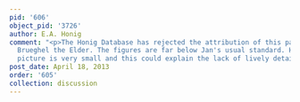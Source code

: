 ```yaml
---
pid: '606'
object_pid: '3726'
author: E.A. Honig
comment: "<p>The Honig Database has rejected the attribution of this painting to Jan
  Brueghel the Elder. The figures are far below Jan's usual standard. However, the
  picture is very small and this could explain the lack of lively details.</p>"
post_date: April 18, 2013
order: '605'
collection: discussion
---
```

